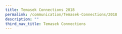 ```yaml
---
title: Temasek Connections 2018
permalink: /communication/Temasek-Connections/2018
description: ""
third_nav_title: Temasek Connections
---
```

